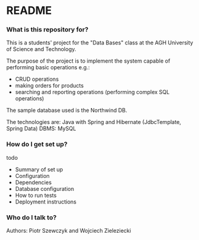 # README #

### What is this repository for? ###

This is a students' project for the "Data Bases" class at the AGH University of Science and Technology.

The purpose of the project is to implement the system capable of performing basic operations e.g.:
- CRUD operations
- making orders for products
- searching and reporting operations (performing complex SQL operations)

The sample database used is the Northwind DB.

The technologies are: Java with Spring and Hibernate (JdbcTemplate, Spring Data)
DBMS: MySQL

### How do I get set up? ###
todo
* Summary of set up
* Configuration
* Dependencies
* Database configuration
* How to run tests
* Deployment instructions

### Who do I talk to? ###

Authors: Piotr Szewczyk and Wojciech Zieleziecki